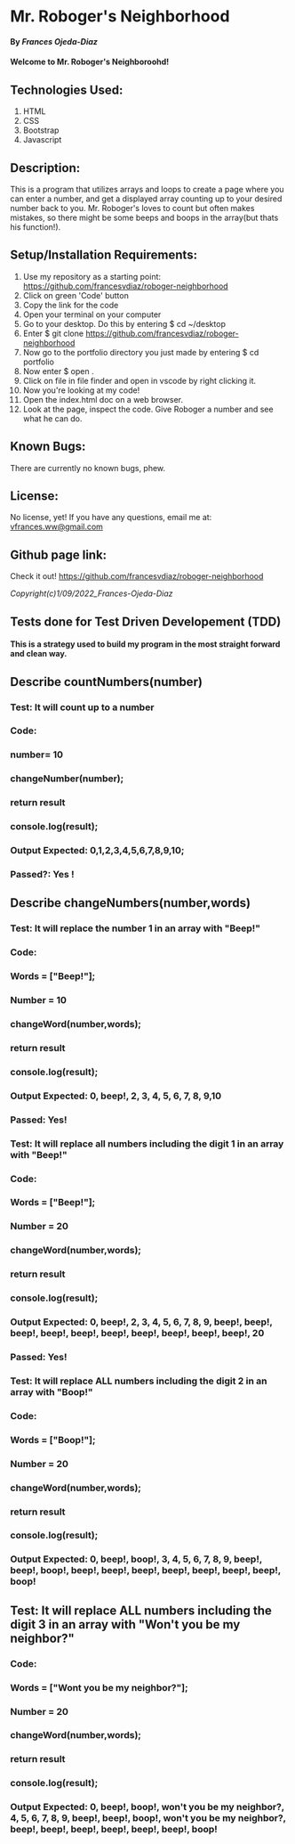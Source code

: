 
# Mr. Roboger's Neighborhood
#### By *Frances Ojeda-Diaz*
#### Welcome to Mr. Roboger's Neighboroohd!

## Technologies Used:
1. HTML
2. CSS
3. Bootstrap
4. Javascript

## Description:
This is a program that utilizes arrays and loops to create a page where you can enter a number, and get a displayed array counting up to your desired number back to you. Mr. Roboger's loves to count but often makes mistakes, so there might be some beeps and boops in the array(but thats his function!).


## Setup/Installation Requirements:
1. Use my repository as a starting point: https://github.com/francesvdiaz/roboger-neighborhood
2. Click on green 'Code' button
3. Copy the link for the code
4. Open your terminal on your computer
5. Go to your desktop. Do this by entering $ cd ~/desktop
6. Enter $ git clone https://github.com/francesvdiaz/roboger-neighborhood
7. Now go to the portfolio directory you just made by entering $ cd portfolio
8. Now enter $ open .
9. Click on file in file finder and open in vscode by right clicking it.
10. Now you're looking at my code!
11. Open the index.html doc on a web browser.
12. Look at the page, inspect the code. Give Roboger a number and see what he can do.

## Known Bugs:
There are currently no known bugs, phew.

## License:
No license, yet! If you have any questions, email me at: vfrances.ww@gmail.com

## Github page link: 
Check it out! https://github.com/francesvdiaz/roboger-neighborhood

*Copyright(c)_1/09/2022_Frances-Ojeda-Diaz_*

## Tests done for Test Driven Developement (TDD)
#### This is a strategy used to build my program in the most straight forward and clean way.

## Describe countNumbers(number)

### Test: It will count up to a number

### Code: 
### number= 10
### changeNumber(number);
### return result
### console.log(result);

### Output Expected: 0,1,2,3,4,5,6,7,8,9,10;
### Passed?: Yes !


## Describe changeNumbers(number,words)

### Test: It will replace the number 1 in an array with "Beep!"

### Code:
### Words = ["Beep!"];
### Number = 10
### changeWord(number,words);
### return result
### console.log(result);
### Output Expected: 0, beep!, 2, 3, 4, 5, 6, 7, 8, 9,10
### Passed: Yes!

### Test: It will replace all numbers including the digit 1 in an array with "Beep!"

### Code:
### Words = ["Beep!"];
### Number = 20
### changeWord(number,words);
### return result
### console.log(result);
### Output Expected: 0, beep!, 2, 3, 4, 5, 6, 7, 8, 9, beep!, beep!, beep!, beep!, beep!, beep!, beep!, beep!, beep!, beep!, 20
### Passed: Yes!

### Test: It will replace ALL numbers including the digit 2 in an array with "Boop!"

### Code:
### Words = ["Boop!"];
### Number = 20
### changeWord(number,words);
### return result
### console.log(result);
### Output Expected: 0, beep!, boop!, 3, 4, 5, 6, 7, 8, 9, beep!, beep!, boop!, beep!, beep!, beep!, beep!, beep!, beep!, beep!, boop!

## Test: It will replace ALL numbers including the digit 3 in an array with "Won't you be my neighbor?"

### Code:
### Words = ["Wont you be my neighbor?"];
### Number = 20
### changeWord(number,words);
### return result
### console.log(result);
### Output Expected: 0, beep!, boop!, won't you be my neighbor?, 4, 5, 6, 7, 8, 9, beep!, beep!, boop!, won't you be my neighbor?, beep!, beep!, beep!, beep!, beep!, beep!, boop!
